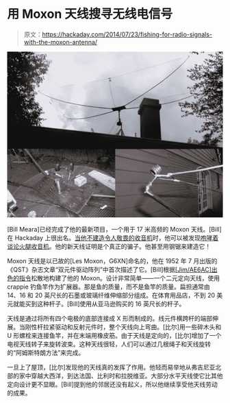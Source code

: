 # 用 Moxon 天线搜寻无线电信号

> 原文：<https://hackaday.com/2014/07/23/fishing-for-radio-signals-with-the-moxon-antenna/>

![mox-antenna](img/6c7c391a4fbb3e0fd15875e3d69d5085.png)

[Bill Meara]已经完成了他的最新项目，一个用于 17 米高频的 Moxon 天线。[Bill]在 Hackaday 上很出名。[当他不建造令人敬畏的收音机](http://hackaday.com/2013/11/13/bitx-a-return-to-hackers-paradise/)时，他可以被发现[咆哮着谈论火腿收音机](http://hackaday.com/2013/09/23/guest-rant-ham-radio-hackers-paradise/)。他的新天线证明是个真正的骗子。他甚至用钢锯来建造它！

Moxon 天线是以已故的[Les Moxon，G6XN]命名的，他在 1952 年 7 月出版的《QST》杂志文章“双元件驱动阵列”中首次描述了它。[Bill]根据[[Jim/AE6AC]出色的指令](http://www.moxonantennaproject.com/ae6ac/ae6ac.htm)松散地构建了他的 Moxon。设计非常简单——一个二元定向天线，使用 crappie 钓鱼竿作为扩展器。那是鱼的质量，而不是鱼竿的质量。扁担通常由 14、16 和 20 英尺长的石墨或玻璃纤维伸缩部分组成。在体育用品店，不到 20 美元就能买到这种杆子。[Bill]使用从亚马逊购买的 16 英尺长的杆子。

天线是通过将所有四个电极的底部连接成 X 形而制成的。线元件横跨杆的端部伸展。当刚性杆拉紧驱动和反射元件时，整个天线向上弯曲。[比尔]用一些碎木头和 U 形螺栓来连接鱼竿，并在末端用橡皮筋。由于天线是定向的，[比尔]增加了一个电视天线转子来旋转波束。这种天线很轻，人们可以通过几根绳子和天线旋转的“阿姆斯特朗方法”来完成。

一旦上了屋顶，[比尔]发现他的天线真的发挥了作用。他轻而易举地从弗吉尼亚北部的家中穿越大西洋，到达法国、比利时和拉脱维亚。大部分水平天线使它比其他定向设计更不显眼。[Bill]提到他的邻居还没有起义，所以他继续享受他天线劳动的成果。